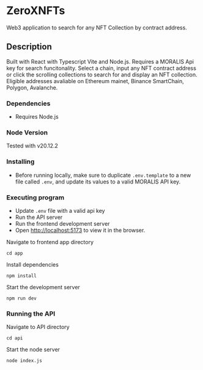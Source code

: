 # ZeroXNFTs

Web3 application to search for any NFT Collection by contract address. 

## Description

Built with React with Typescript Vite and Node.js. Requires a MORALIS Api key for search funcitonality. 
Select a chain, input any NFT contract address or click the scrolling collections to search for and display an NFT collection. Eligible addresses avaliable on Ethereum mainet, Binance SmartChain, Polygon, Avalanche. 

### Dependencies
* Requires Node.js

### Node Version
Tested with v20.12.2

### Installing
* Before running locally, make sure to duplicate `.env.template` to a new file called `.env`, and update its values to a valid MORALIS API key.
  
### Executing program
* Update `.env` file with a valid api key
* Run the API server
* Run the frontend development server
* Open [http://localhost:5173](http://localhost:5173) to view it in the browser.
  

Navigate to frontend app directory  
```
cd app
```
Install dependencies 
```
npm install
```
Start the development server
```
npm run dev
```
### Running the API

Navigate to API directory  
```
cd api
```
Start the node server
```
node index.js
```

